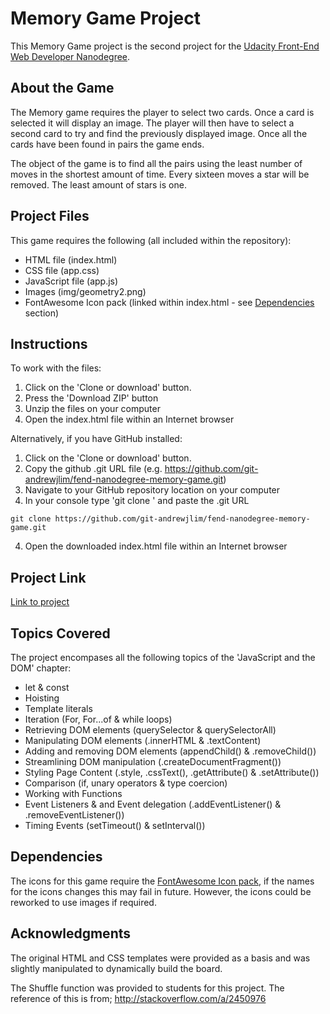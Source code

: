 # Memory Game Project

This Memory Game project is the second project for the <a target="_blank" href="https://www.udacity.com/course/front-end-web-developer-nanodegree--nd001">Udacity Front-End Web Developer Nanodegree</a>.


## About the Game
The Memory game requires the player to select two cards. Once a card is selected it will display an image. The player will then have to select a second card to try and find the previously displayed image. Once all the cards have been found in pairs the game ends. 

The object of the game is to find all the pairs using the least number of moves in the shortest amount of time. Every sixteen moves a star will be removed. The least amount of stars is one.


## Project Files
This game requires the following (all included within the repository):
* HTML file (index.html)
* CSS file (app.css)
* JavaScript file (app.js)
* Images (img/geometry2.png)
* FontAwesome Icon pack (linked within index.html - see [Dependencies](#dependencies) section)


## Instructions
To work with the files:
1. Click on the 'Clone or download' button.
2. Press the 'Download ZIP' button
3. Unzip the files on your computer
4. Open the index.html file within an Internet browser

Alternatively, if you have GitHub installed:
1. Click on the 'Clone or download' button.
2. Copy the github .git URL file (e.g. https://github.com/git-andrewjlim/fend-nanodegree-memory-game.git)
2. Navigate to your GitHub repository location on your computer
3. In your console type 'git clone ' and paste the .git URL
```
git clone https://github.com/git-andrewjlim/fend-nanodegree-memory-game.git
```
4. Open the downloaded index.html file within an Internet browser


## Project Link
[Link to project](https://git-andrewjlim.github.io/fend-nanodegree-memory-game/)


## Topics Covered
The project encompases all the following topics of the 'JavaScript and the DOM' chapter:

* let & const
* Hoisting
* Template literals
* Iteration (For, For...of & while loops)
* Retrieving DOM elements (querySelector & querySelectorAll)
* Manipulating DOM elements (.innerHTML & .textContent)
* Adding and removing DOM elements (appendChild() & .removeChild())
* Streamlining DOM manipulation (.createDocumentFragment())
* Styling Page Content (.style, .cssText(), .getAttribute() & .setAttribute())
* Comparison (if, unary operators & type coercion)
* Working with Functions
* Event Listeners & and Event delegation (.addEventListener() & .removeEventListener())
* Timing Events (setTimeout() & setInterval())

## Dependencies
The icons for this game require the [FontAwesome Icon pack](https://maxcdn.bootstrapcdn.com/font-awesome/4.6.1/css/font-awesome.min.css"), if the names for the icons changes this may fail in future. However, the icons could be reworked to use images if required.


## Acknowledgments
The original HTML and CSS templates were provided as a basis and was slightly manipulated to dynamically build the board.

The Shuffle function was provided to students for this project.
The reference of this is from; <a target="_blank" href="http://stackoverflow.com/a/2450976">http://stackoverflow.com/a/2450976</a>